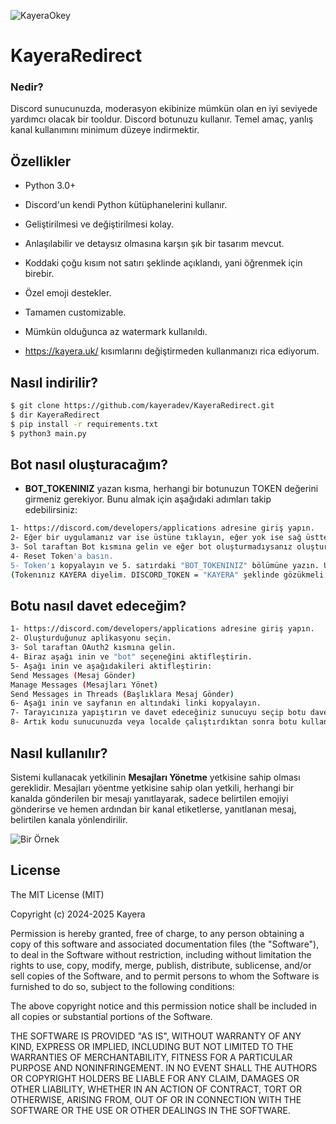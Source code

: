 
![KayeraOkey](https://i.pinimg.com/originals/31/24/73/312473c90b9906c7bcea7d820b9e5705.gif)

# KayeraRedirect

### Nedir?

Discord sunucunuzda, moderasyon ekibinize mümkün olan en iyi seviyede yardımcı olacak bir tooldur. Discord botunuzu kullanır. Temel amaç, yanlış kanal kullanımını minimum düzeye indirmektir.

## Özellikler

- Python 3.0+
- Discord'un kendi Python kütüphanelerini kullanır.
- Geliştirilmesi ve değiştirilmesi kolay.
- Anlaşılabilir ve detaysız olmasına karşın şık bir tasarım mevcut.
- Koddaki çoğu kısım not satırı şeklinde açıklandı, yani öğrenmek için birebir.
- Özel emoji destekler.
- Tamamen customizable.
- Mümkün olduğunca az watermark kullanıldı.


- https://kayera.uk/ kısımlarını değiştirmeden kullanmanızı rica ediyorum.

## Nasıl indirilir?

```bash
$ git clone https://github.com/kayeradev/KayeraRedirect.git
$ dir KayeraRedirect
$ pip install -r requirements.txt
$ python3 main.py
```

## Bot nasıl oluşturacağım?

- **BOT_TOKENINIZ** yazan kısma, herhangi bir botunuzun TOKEN değerini girmeniz gerekiyor. Bunu almak için aşağıdaki adımları takip edebilirsiniz:
```bash
1- https://discord.com/developers/applications adresine giriş yapın.
2- Eğer bir uygulamanız var ise üstüne tıklayın, eğer yok ise sağ üstten oluşturabilirsiniz.
3- Sol taraftan Bot kısmına gelin ve eğer bot oluşturmadıysanız oluşturun.
4- Reset Token'a basın.
5- Token'ı kopyalayın ve 5. satırdaki "BOT_TOKENINIZ" bölümüne yazın. Unutmayın, başında ve sonunda tırnak işareti olmalı.
(Tokenınız KAYERA diyelim. DISCORD_TOKEN = "KAYERA" şeklinde gözükmeli.
```

## Botu nasıl davet edeceğim?

```bash
1- https://discord.com/developers/applications adresine giriş yapın.
2- Oluşturduğunuz aplikasyonu seçin.
3- Sol taraftan OAuth2 kısmına gelin.
4- Biraz aşağı inin ve "bot" seçeneğini aktifleştirin.
5- Aşağı inin ve aşağıdakileri aktifleştirin:
Send Messages (Mesaj Gönder)
Manage Messages (Mesajları Yönet)
Send Messages in Threads (Başlıklara Mesaj Gönder)
6- Aşağı inin ve sayfanın en altındaki linki kopyalayın.
7- Tarayıcınıza yapıştırın ve davet edeceğiniz sunucuyu seçip botu davet edin. 
8- Artık kodu sunucunuzda veya localde çalıştırdıktan sonra botu kullanabilirsiniz.
```

## Nasıl kullanılır?

Sistemi kullanacak yetkilinin **Mesajları Yönetme** yetkisine sahip olması gereklidir. Mesajları yöentme yetkisine sahip olan yetkili, herhangi bir kanalda gönderilen bir mesajı yanıtlayarak, sadece belirtilen emojiyi gönderirse ve hemen ardından bir kanal etiketlerse, yanıtlanan mesaj, belirtilen kanala yönlendirilir.

![Bir Örnek](https://cdn.discordapp.com/attachments/1238418123179425793/1300135809365839932/image.png?ex=671fbd54&is=671e6bd4&hm=54dd289e5b2d618a57fe506446463d8ee84eefb186c84a2a8d2d35ff1ea9f047&)

## License

The MIT License (MIT)

Copyright (c) 2024-2025 Kayera

Permission is hereby granted, free of charge, to any person obtaining a copy of
this software and associated documentation files (the "Software"), to deal in
the Software without restriction, including without limitation the rights to
use, copy, modify, merge, publish, distribute, sublicense, and/or sell copies
of the Software, and to permit persons to whom the Software is furnished to do
so, subject to the following conditions:

The above copyright notice and this permission notice shall be included in all
copies or substantial portions of the Software.

THE SOFTWARE IS PROVIDED "AS IS", WITHOUT WARRANTY OF ANY KIND, EXPRESS OR
IMPLIED, INCLUDING BUT NOT LIMITED TO THE WARRANTIES OF MERCHANTABILITY,
FITNESS FOR A PARTICULAR PURPOSE AND NONINFRINGEMENT. IN NO EVENT SHALL THE
AUTHORS OR COPYRIGHT HOLDERS BE LIABLE FOR ANY CLAIM, DAMAGES OR OTHER
LIABILITY, WHETHER IN AN ACTION OF CONTRACT, TORT OR OTHERWISE, ARISING FROM,
OUT OF OR IN CONNECTION WITH THE SOFTWARE OR THE USE OR OTHER DEALINGS IN THE
SOFTWARE.
